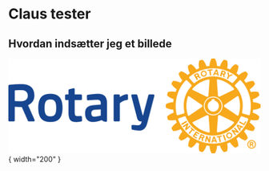 # Claus tester

## Hvordan indsætter jeg et billede

![Rotary Logo](images/logo.png "Rotary logo"){ width="200" }